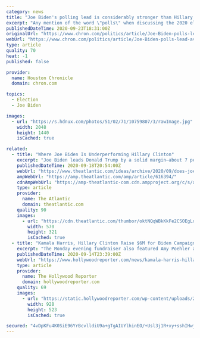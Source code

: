 ```yaml
---
category: news
title: "Joe Biden's polling lead is considerably stronger than Hillary Clinton's was 6 weeks before election"
excerpt: "Any mention of the word \"polls\" when discussing the 2020 election will evoke the predictable, and semi-understandable response of \"The polls are meaningless! They were way off in 2016! We can't trust the polls!"
publishedDateTime: 2020-09-23T18:31:00Z
originalUrl: "https://www.chron.com/politics/article/Joe-Biden-polls-lead-averages-2016-Clinton-wrong-15584094.php"
webUrl: "https://www.chron.com/politics/article/Joe-Biden-polls-lead-averages-2016-Clinton-wrong-15584094.php"
type: article
quality: 70
heat: -1
published: false

provider:
  name: Houston Chronicle
  domain: chron.com

topics:
  - Election
  - Joe Biden

images:
  - url: "https://s.hdnux.com/photos/51/02/71/10759807/3/rawImage.jpg"
    width: 2048
    height: 1440
    isCached: true

related:
  - title: "Where Joe Biden Is Underperforming Hillary Clinton"
    excerpt: "Joe Biden leads Donald Trump by a solid margin—about 7 percentage points nationally, as of this writing. He’s built his advantage by improving on Hillary Clinton’s 2016 success with suburban voters, seniors,"
    publishedDateTime: 2020-09-18T20:54:00Z
    webUrl: "https://www.theatlantic.com/ideas/archive/2020/09/does-joe-biden-have-latino-voter-problem/616394/"
    ampWebUrl: "https://amp.theatlantic.com/amp/article/616394/"
    cdnAmpWebUrl: "https://amp-theatlantic-com.cdn.ampproject.org/c/s/amp.theatlantic.com/amp/article/616394/"
    type: article
    provider:
      name: The Atlantic
      domain: theatlantic.com
    quality: 90
    images:
      - url: "https://cdn.theatlantic.com/thumbor/oktNQqWBkKkFe2CSOEgLdYvNTrk=/0x140:5000x2952/570x321/media/img/mt/2020/09/h_19.00264525/original.jpg"
        width: 570
        height: 321
        isCached: true
  - title: "Kamala Harris, Hillary Clinton Raise $6M for Biden Campaign in Fundraiser"
    excerpt: "The Monday evening fundraiser also featured Amy Poehler and Maya Rudolph. Kamala Harris, Hillary Clinton and the women who play them on Saturday Night Live have raised more than $"
    publishedDateTime: 2020-09-14T23:39:00Z
    webUrl: "https://www.hollywoodreporter.com/news/kamala-harris-hillary-clinton-raise-6m-for-biden-campaign-in-fundraiser"
    type: article
    provider:
      name: The Hollywood Reporter
      domain: hollywoodreporter.com
    quality: 69
    images:
      - url: "https://static.hollywoodreporter.com/wp-content/uploads/2020/09/Horizontal_Split_1296_730_Preta-4-copy-1600125774-928x523.jpg"
        width: 928
        height: 523
        isCached: true

secured: "4vDpKFu4K0SiE96YrBcvlldiU9a+gTgAIUYlhinEO/+Usl3j1R+xy+sshIHwjH6sTHt5KyEy+dI4Zgn91L7dDh2Gsp3ZcbsWZ7/2UZxWpVvuH5V4i6rhN/srNjevxPznF+tbVQgm2pubiY5N25Z4CAZBXUDsGhqd6Zv9fEc8UWyfGBGeM54CkN7ZPKgw/zRU2lZKWJ0k8CD5yW3ci4MsKz7c89gMlycKqnrEBq/0+cRfyKK718wJqZ+eFtcf+iGQgghpFAGwa0scIW+wDc+mN7m2NMh/y5drNmIbAXlBfYHor/hvdLRtB9mcXGetum+X40bS/hu9qyk4u+UzeDceydIYkasUVkYPHxIdZdXx0Ls=;fk/ECcZjWMe7nutKtXEgqg=="
---
```


